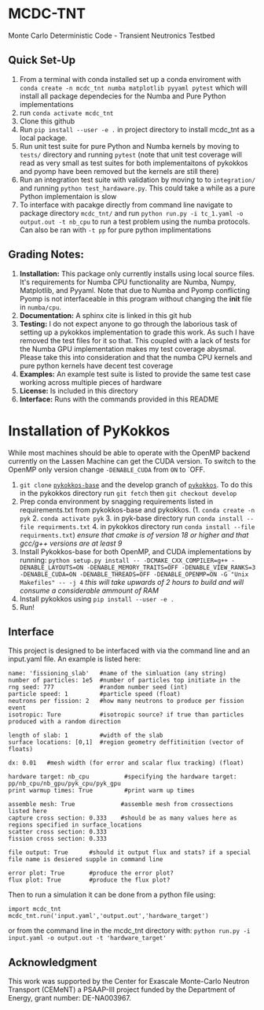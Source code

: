 # MCDC-TNT
Monte Carlo Deterministic Code - Transient Neutronics Testbed


## Quick Set-Up
1. From a terminal with conda installed set up a conda enviroment with `conda create -n mcdc_tnt numba matplotlib pyyaml pytest` which will install all package dependecies for the Numba and Pure Python implementations
2. run `conda activate mcdc_tnt`
3. Clone this github 
4. Run `pip install --user -e .` in project directory to install mcdc_tnt as a local package.
5. Run unit test suite for pure Python and Numba kernels by moving to `tests/` directory and running `pytest` (note that unit test coverage will read as very small as test suites for both implementaitons of pykokkos and pyomp have been removed but the kernels are still there)
6. Run an integration test suite with validation by moving to to `integration/` and running `python test_hardaware.py`. This could take a while as a pure Python implementaion is slow
7. To interface with pacakge directly from command line navigate to package directory `mcdc_tnt/` and run `python run.py -i tc_1.yaml -o output.out -t nb_cpu` to run a test problem using the numba protocols. Can also be ran with `-t pp` for pure python implimentations

## Grading Notes:
1. **Installation:** This package only currently installs using local source files. It's requirements for Numba CPU functionality are Numba, Numpy, Matplotlib, and Pyyaml. Note that due to Numba and Pyomp conflicting Pyomp is not interfaceable in this program without changing the __init__ file in `numba/cpu`.
2. **Documentation:** A sphinx cite is linked in this git hub
3. **Testing:** I do not expect anyone to go through the laborious task of setting up a pykokkos implementation to grade this work. As such I have removed the test files for it so that. This coupled with a lack of tests for the Numba GPU implementation makes my test coverage abysmal. Please take this into consideration and that the numba CPU kernels and pure python kernels have decent test coverage
4. **Examples:** An example test suite is listed to provide the same test case working across multiple pieces of hardware
5. **License:** Is included in this directory
6. **Interface:** Runs with the commands provided in this README

# Installation of PyKokkos
While most machines should be able to operate with the OpenMP backend currently on the Lassen Machine can get the CUDA version. To switch to the OpenMP only version change  `-DENABLE_CUDA` from `ON` to `OFF.

1. `git clone` [`pykokkos-base`](https://github.com/kokkos/pykokkos-base) and the develop granch of [`pykokkos`](github.com/kokkos/pykokkos). To do this in the pykokkos directory run `git fetch` then `git checkout develop`
2. Prep conda environment by snagging requirements listed in requirements.txt from pykokkos-base and pykokkos. (1. `conda create -n pyk` 2. `conda activate pyk` 3. in pyk-base directory run `conda install --file requirments.txt` 4. in pykokkos directory run `conda install --file requirments.txt`) *ensure that cmake is of version 18 or higher and that gcc/g++ versions are at least 9*
3. Install Pykokkos-base for both OpenMP, and CUDA implementations by running:
`python setup.py install -- -DCMAKE_CXX_COMPILER=g++ -DENABLE_LAYOUTS=ON -DENABLE_MEMORY_TRAITS=OFF -DENABLE_VIEW_RANKS=3 -DENABLE_CUDA=ON -DENABLE_THREADS=OFF -DENABLE_OPENMP=ON -G "Unix Makefiles" -- -j 4` *this will take upwards of 2 hours to build and will consume a considerable ammount of RAM*
4. Install pykokkos using `pip install --user -e .`
5. Run!

## Interface
This project is designed to be interfaced with via the command line and an input.yaml file. An example is listed here:

```
name: 'fissioning_slab'   #name of the simluation (any string)
number of particles: 1e5  #number of particles top initiate in the 
rng seed: 777             #random number seed (int)
particle speed: 1         #particle speed (float)
neutrons per fission: 2   #how many neutrons to produce per fission event
isotropic: Ture           #isotropic source? if true than particles produced with a random direction

length of slab: 1         #width of the slab
surface locations: [0,1]  #region geometry deffitinition (vector of floats)

dx: 0.01   #mesh width (for error and scalar flux tracking) (float)

hardware target: nb_cpu          #specifying the hardware target: pp/nb_cpu/nb_gpu/pyk_cpu/pyk_gpu
print warmup times: True         #print warm up times

assemble mesh: True             #assemble mesh from crossections listed here
capture cross section: 0.333    #should be as many values here as regions specified in surface_locations
scatter cross section: 0.333
fission cross section: 0.333

file output: True      #should it output flux and stats? if a special file name is desiered supple in command line

error plot: True       #produce the error plot?
flux plot: True        #produce the flux plot?
```

Then to run a simulation it can be done from a python file using:
```
import mcdc_tnt
mcdc_tnt.run('input.yaml','output.out','hardware_target')
```

or from the command line in the mcdc_tnt directory with:
`python run.py -i input.yaml -o output.out -t 'hardware_target'`


## Acknowledgment
This work was supported by the Center for Exascale Monte-Carlo Neutron Transport (CEMeNT) a PSAAP-III project funded by the Department of Energy, grant number: DE-NA003967.
